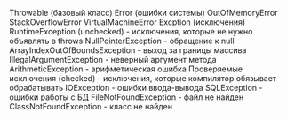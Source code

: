 Throwable (базовый класс)
	Error (ошибки системы)
		OutOfMemoryError
		StackOverflowError
		VirtualMachineError
	Excption (исключения)
		RuntimeException (unchecked) - исключения, которые не нужно объявлять в throws
			NullPointerException - обращение к null
			ArrayIndexOutOfBoundsException - выход за границы массива
			IllegalArgumentException - неверный аргумент метода
			ArithmeticException - арифметическая ошибка
		Проверяемые исключения (checked) - исключения, которые компилятор обязывает обрабатывать
			IOException - ошибки ввода-вывода
			SQLException - ошибки работы с БД
			FileNotFoundException - файл не найден
			ClassNotFoundException - класс не найден
